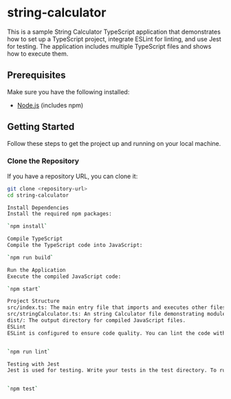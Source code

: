 # string-calculator

This is a sample String Calculator TypeScript application that demonstrates how to set up a TypeScript project, integrate ESLint for linting, and use Jest for testing. The application includes multiple TypeScript files and shows how to execute them.

## Prerequisites

Make sure you have the following installed:

- [Node.js](https://nodejs.org/) (includes npm)

## Getting Started

Follow these steps to get the project up and running on your local machine.

### Clone the Repository

If you have a repository URL, you can clone it:

```bash
git clone <repository-url>
cd string-calculator

Install Dependencies
Install the required npm packages:

`npm install`

Compile TypeScript
Compile the TypeScript code into JavaScript:

`npm run build`

Run the Application
Execute the compiled JavaScript code:

`npm start`

Project Structure
src/index.ts: The main entry file that imports and executes other files.
src/stringCalculator.ts: An string Calculator file demonstrating module imports.
dist/: The output directory for compiled JavaScript files.
ESLint
ESLint is configured to ensure code quality. You can lint the code with:


`npm run lint`

Testing with Jest
Jest is used for testing. Write your tests in the test directory. To run the tests:


`npm test`

